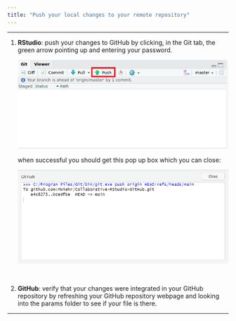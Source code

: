 ```yaml
---
title: "Push your local changes to your remote repository"
---
```


***

1. **RStudio**: push your changes to GitHub by clicking, in the Git tab, the green arrow pointing up and entering your password.

    ![](./assets/push-rstudio.png)

    when successful you should get this pop up box which you can close:

    <img src="assets/push-github.png" width="500">


<br />


2. **GitHub**: verify that your changes were integrated in your GitHub repository by refreshing your GitHub repository webpage and looking into the params folder to see if your file is there.

***

